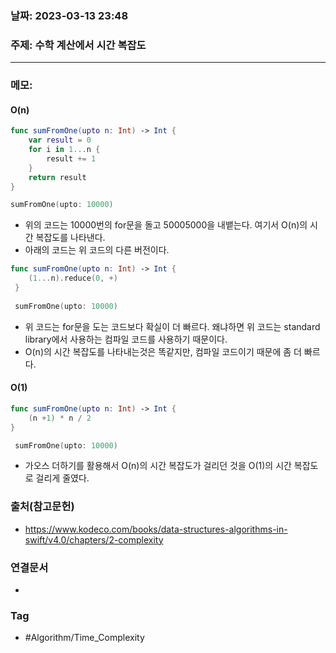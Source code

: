 ### 날짜: 2023-03-13 23:48

### 주제: 수학 계산에서 시간 복잡도
---
### 메모: 
#### O(n)
~~~ swift
func sumFromOne(upto n: Int) -> Int { 
	var result = 0
	for i in 1...n { 
		result += 1
	}
	return result
}

sumFromOne(upto: 10000)
~~~
- 위의 코드는 10000번의 for문을 돌고 50005000을 내뱉는다. 여기서 O(n)의 시간 복잡도를 나타낸다. 
- 아래의 코드는 위 코드의 다른 버전이다. 
~~~ swift 
func sumFromOne(upto n: Int) -> Int { 
	(1...n).reduce(0, +)
 } 
 
 sumFromOne(upto: 10000)
~~~
- 위 코드는 for문을 도는 코드보다 확실이 더 빠르다. 왜냐하면 위 코드는 standard library에서 사용하는 컴파일 코드를 사용하기 때문이다.
- O(n)의 시간 복잡도를 나타내는것은 똑같지만, 컴파일 코드이기 때문에 좀 더 빠르다. 
#### O(1)
~~~ swift 
func sumFromOne(upto n: Int) -> Int { 
	(n +1) * n / 2
}

 sumFromOne(upto: 10000)
~~~
- 가오스 더하기를 활용해서 O(n)의 시간 복잡도가 걸리던 것을 O(1)의 시간 복잡도로 걸리게 줄였다.

### 출처(참고문헌) 
- https://www.kodeco.com/books/data-structures-algorithms-in-swift/v4.0/chapters/2-complexity

### 연결문서 
- 

### Tag
- #Algorithm/Time_Complexity 